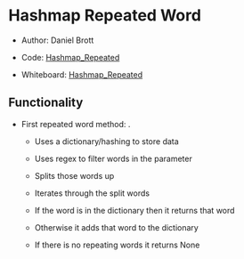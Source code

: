 # Hashmap Repeated Word

- Author: Daniel Brott

- Code: [Hashmap_Repeated](../hashtable_repeated_word.py)

- Whiteboard: [Hashmap_Repeated](./images/hashmap_repeated_word.jpg)

## Functionality

- First repeated word method:
.
  - Uses a dictionary/hashing to store data

  - Uses regex to filter words in the parameter

  - Splits those words up

  - Iterates through the split words

  - If the word is in the dictionary then it returns that word

  - Otherwise it adds that word to the dictionary

  - If there is no repeating words it returns None
